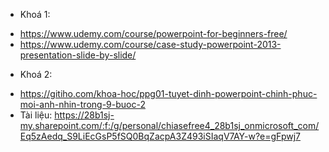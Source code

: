 - Khoá 1:
+ https://www.udemy.com/course/powerpoint-for-beginners-free/
+ https://www.udemy.com/course/case-study-powerpoint-2013-presentation-slide-by-slide/

- Khoá 2:
+ https://gitiho.com/khoa-hoc/ppg01-tuyet-dinh-powerpoint-chinh-phuc-moi-anh-nhin-trong-9-buoc-2
+ Tài liệu: https://28b1sj-my.sharepoint.com/:f:/g/personal/chiasefree4_28b1sj_onmicrosoft_com/Eq5zAedq_S9LiEcGsP5fSQ0BqZacpA3Z493iSIaqV7AY-w?e=gFpwj7